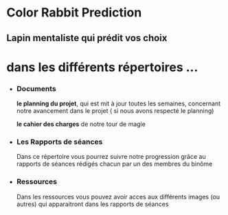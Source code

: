 # Color Rabbit Prediction 
  <h2>Lapin mentaliste qui prédit vos choix</h2>

<h1> dans les différents répertoires ... </h1>
<ul>
  <li><h3> Documents </h3></li>
    <p> <strong>le planning du projet</strong>, qui est mit à jour toutes les semaines, concernant notre avancement dans le projet ( si nous avons respecté le planning)
   <p>
    <strong> le cahier des charges</strong> de notre tour de magie </p>
  
  <li><h3> Les Rapports de séances</h3></li>
    <p> Dans ce répertoire vous pourrez suivre notre progression grâce au rapports de séances rédigés chacun par un des membres du binôme</p>
  
  <li><h3> Ressources </h3></li>
    <p> Dans les ressources vous pouvez avoir acces aux différents images (ou autres) qui apparaitront dans les rapports de séances </p>
    

